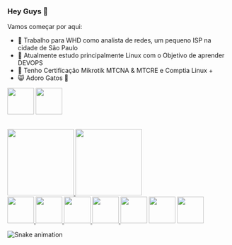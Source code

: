 ### Hey Guys 👋
<div>
Vamos começar por aqui:

  
- 🔭 Trabalho para WHD como analista de redes, um pequeno ISP na cidade de São Paulo
- 🌱 Atualmente estudo principalmente Linux com o Objetivo de aprender DEVOPS
- 💬 Tenho Certificação Mikrotik MTCNA & MTCRE e Comptia Linux +
- 😸 Adoro Gatos 💜
</div>

<a href="https://www.linkedin.com/in/mateusj11/">
<img width="60" src="https://user-images.githubusercontent.com/52683780/147396061-9ce9eba3-364e-41e6-a454-3a53afbd3751.png" /></a>
<a href="mailto:mateusj11@icloud.com?Subject=Contato%20do%20github">
<img width="60" src="https://user-images.githubusercontent.com/52683780/147396074-3126760c-cc2a-4dfc-ade4-77178a74004c.png" /></a>

  ##

<div>

<a href="https://github.com/mateusj11">
<img height="150em" src="https://github-readme-stats.vercel.app/api?username=mateusj11&show_icons=true&theme=chartreuse-dark&include_all_commits=true&count_private=true"/>
<img height="150em" src="https://github-readme-stats.vercel.app/api/top-langs/?username=mateusj11&layout=compact&langs_count=7&theme=chartreuse-dark"/>
</div>

<img width="60" src="https://cdn.jsdelivr.net/gh/devicons/devicon/icons/linux/linux-original.svg" />
<img width="60" src="https://cdn.jsdelivr.net/gh/devicons/devicon/icons/debian/debian-original.svg" />
<img width="60" src="https://cdn.jsdelivr.net/gh/devicons/devicon/icons/vim/vim-original.svg" />
<img width="60" src="https://cdn.jsdelivr.net/gh/devicons/devicon/icons/ssh/ssh-original-wordmark.svg" />
<a href="https://www.credly.com/badges/e2129651-9f32-4d86-8a88-3428afbd8245/public_url"><img height="60" src="https://www.softsell.com.br/wp-content/uploads/2020/12/CompTIA-LinuxLogo.png?w=640" /></a>
<a href="https://mikrotik.com/training/certificates/b152504c2e322b5822a4"><img height="60" src="https://gatre.com.br/wp-content/uploads/2019/12/WhatsApp-Image-2019-12-09-at-08.03.jpg" /></a>
<a href="https://mikrotik.com/training/certificates/b152706c6eec285fb74f"><img height="60" src="https://user-images.githubusercontent.com/52683780/147396405-ef4e6487-43ef-4408-bdaa-b23fcedd744b.png" /></a>

  ![Snake animation](https://github.com/mateusj11/mateusj11/blob/output/github-contribution-grid-snake.svg)

